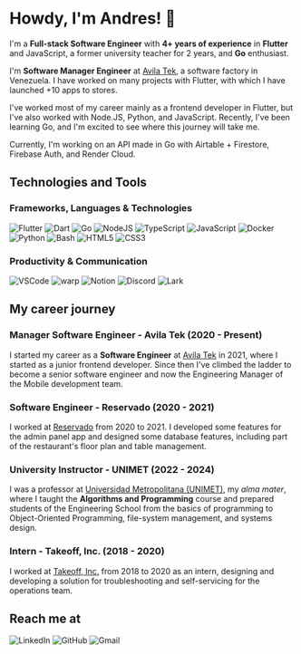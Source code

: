 # Howdy, I'm Andres! 👋

I'm a **Full-stack Software Engineer** with **4+ years of experience** in **Flutter** and JavaScript, a former university teacher for 2 years, and **Go** enthusiast.

I'm **Software Manager Engineer** at [Avila Tek](https://avilatek.com/), a software factory in Venezuela. I have worked on many projects with Flutter, with which I have launched +10 apps to stores.

I've worked most of my career mainly as a frontend developer in Flutter, but I've also worked with Node.JS, Python, and JavaScript. Recently, I've been learning Go, and I'm excited to see where this journey will take me.

Currently, I'm working on an API made in Go with Airtable + Firestore, Firebase Auth, and Render Cloud.

## Technologies and Tools

### Frameworks, Languages & Technologies

<p>
    <img alt="Flutter" src="https://img.shields.io/badge/-Flutter-31B9F6?style=flat&logo=Flutter&logoColor=white&link=https://flutter.dev/" />
    <img alt="Dart" src="https://img.shields.io/badge/-Dart-0175C2?style=flat&logo=dart&logoColor=white&link=https://dart.dev/" />
    <img alt="Go" src="https://img.shields.io/badge/-Go-00ADD8?style=flat&logo=go&logoColor=white&link=https://go.dev/" />
    <img alt="NodeJS" src="https://img.shields.io/badge/-NodeJS-339933?style=flat&logo=node.js&logoColor=white&link=https://nodejs.org/" />
    <img alt="TypeScript" src="https://img.shields.io/badge/-TypeScript-3178C6?style=flat&logo=typescript&logoColor=white&link=https://www.typescriptlang.org/" />
    <img alt="JavaScript" src="https://img.shields.io/badge/-JavaScript-F7DF1E?style=flat&logo=javascript&logoColor=black&link=https://developer.mozilla.org/en-US/docs/Web/JavaScript" />
    <img alt="Docker" src="https://img.shields.io/badge/-Docker-2496ED?style=flat&logo=docker&logoColor=white&link=https://www.docker.com/" />
    <img alt="Python" src="https://img.shields.io/badge/-Python-3776AB?style=flat&logo=python&logoColor=white&link=https://www.python.org/" />
    <img alt="Bash" src="https://img.shields.io/badge/-Bash-4EAA25?style=flat&logo=gnu-bash&logoColor=white&link=https://www.gnu.org/software/bash/" />
    <img alt="HTML5" src="https://img.shields.io/badge/-HTML5-E34F26?style=flat&logo=html5&logoColor=white&link=https://developer.mozilla.org/en-US/docs/Web/HTML" />
    <img alt="CSS3" src="https://img.shields.io/badge/-CSS3-1572B6?style=flat&logo=css3&logoColor=white&link=https://developer.mozilla.org/en-US/docs/Web/CSS" />
</p>

### Productivity & Communication

<p>
    <img alt="VSCode" src="https://img.shields.io/badge/-VSCode-007ACC?style=flat&logo=vsc&logoColor=white&link=https://code.visualstudio.com/" />
    <img alt="warp" src="https://img.shields.io/badge/-warp-171717?style=flat&logo=warp&logoColor=00E5D4&link=https://warp.dev/" /> 
    <img alt="Notion" src="https://img.shields.io/badge/-Notion-000000?style=flat&logo=notion&logoColor=white&link=https://www.notion.so/" />
    <img alt="Discord" src="https://img.shields.io/badge/-Discord-7289DA?style=flat&logo=discord&logoColor=white&link=https://discord.com/" />
    <img alt="Lark" src="https://img.shields.io/badge/-Lark-3370FF?style=flat&logo=lark&logoColor=white&link=https://lark.app/" />
</p>

## My career journey

### Manager Software Engineer - Avila Tek (2020 - Present)

I started my career as a **Software Engineer** at [Avila Tek](https://avilatek.com/) in 2021, where I started as a junior frontend developer. Since then I've climbed the ladder to become a senior software engineer and now the Engineering Manager of the Mobile development team.

### Software Engineer - Reservado (2020 - 2021) 

I worked at [Reservado](https://reservadoapp.com/) from 2020 to 2021. I developed some features for the admin panel app and designed some database features, including part of the restaurant's floor plan and table management. 

### University Instructor - UNIMET (2022 - 2024) 

I was a professor at [Universidad Metropolitana (UNIMET)](https://www.unimet.edu.ve/), my *alma mater*, where I taught the **Algorithms and Programming** course and prepared students of the Engineering School from the basics of programming to Object-Oriented Programming, file-system management, and systems design. 

### Intern - Takeoff, Inc. (2018 - 2020)

I worked at [Takeoff, Inc.](https://www.takeoff.com/) from 2018 to 2020 as an intern, designing and developing a solution for troubleshooting and self-servicing for the operations team.

## Reach me at

<p>
    <img alt="LinkedIn" src="https://img.shields.io/badge/-LinkedIn-0077B5?style=flat&logo=linkedin&logoColor=white&link=https://www.linkedin.com/in/andrespd99/" />
    <img alt="GitHub" src="https://img.shields.io/badge/-GitHub-181717?style=flat&logo=github&logoColor=white&link=https://github.com/andrespd99" />
    <img alt="Gmail" src="https://img.shields.io/badge/-Gmail-D14836?style=flat&logo=gmail&logoColor=white&link=mailto:andres.epacheco99@gmail.com" />
</p>
